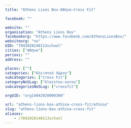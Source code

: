 ```yaml
---
title: "Athens Lions Box-Αθήνα-Cross Fit"

facebook: ""

website: ""
organisation: "Athens Lions Box"
facebookorg: "https://www.facebook.com/AthensLionsBox/"
websiteorg: "no"
UID: "7042020140113school"
cities: ["Αθήνα"]
perioxi: ""
address: ""

places: [""]
categories: ["Κλειστού Χώρου"]
subcategories: ["Cross Fit"]
categoryNoSLug: ["kleistou-xorou"]
subcategoriesNoSLug: ["crossfit"]

orgUID: "org14042020000300"

url: "athens-lions-box-athina-cross-fit/athina"
slug: "athens-lions-box-athina-cross-fit"
aliases:
    - /7042020140113school
---
```





